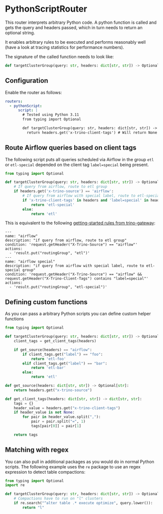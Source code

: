 # PythonScriptRouter

This router interprets arbitrary Python code.
A python function is called and gets the query and headers passed, which  in turn needs to return an optional string.

It enables arbitrary rules to be executed and performs reasonably well (have a look at tracing statistics for performance numbers).

The signature of the called function needs to look like:

```python
def targetClusterGroup(query: str, headers: dict[str, str]) -> Optional[str]:
```

## Configuration

Enable the router as follows:

```yaml
routers:
  - pythonScript:
      script: |
        # Tested using Python 3.11
        from typing import Optional

        def targetClusterGroup(query: str, headers: dict[str, str]) -> Optional[str]:
          return headers.get('x-trino-client-tags') # Will return None in case the header is not set
```

## Route Airflow queries based on client tags

The following script puts all queries scheduled via Airflow in the group `etl` or `etl-special` depended on the client tag `label=special` being present.

```python
from typing import Optional

def targetClusterGroup(query: str, headers: dict[str, str]) -> Optional[str]:
    # If query from airflow, route to etl group
    if headers.get('x-trino-source') == 'airflow':
        # If query from airflow with special label, route to etl-special group
        if 'x-trino-client-tags' in headers and 'label=special' in headers.get('x-trino-client-tags'):
            return 'etl-special'
        else:
            return 'etl'
```

This is equivalent to the following [getting-started rules from trino-gateway](https://github.com/trinodb/trino-gateway/blob/main/docs/routing-rules.md#defining-your-routing-rules):

```
---
name: "airflow"
description: "if query from airflow, route to etl group"
condition: 'request.getHeader("X-Trino-Source") == "airflow"'
actions:
  - 'result.put("routingGroup", "etl")'
---
name: "airflow special"
description: "if query from airflow with special label, route to etl-special group"
condition: 'request.getHeader("X-Trino-Source") == "airflow" && request.getHeader("X-Trino-Client-Tags") contains "label=special"'
actions:
  - 'result.put("routingGroup", "etl-special")'
  ```

## Defining custom functions

As you can pass a arbitrary Python scripts you can define custom helper functions

```python
from typing import Optional

def targetClusterGroup(query: str, headers: dict[str, str]) -> Optional[str]:
    client_tags = get_client_tags(headers)

    if get_source(headers) == "airflow":
        if client_tags.get("label") == "foo":
            return 'etl-foo'
        elif client_tags.get("label") == "bar":
            return 'etl-bar'
        else:
            return 'etl'

def get_source(headers: dict[str, str]) -> Optional[str]:
    return headers.get("x-trino-source")

def get_client_tags(headers: dict[str, str]) -> dict[str, str]:
    tags = {}
    header_value = headers.get("x-trino-client-tags")
    if header_value is not None:
        for pair in header_value.split(","):
            pair = pair.split("=", 1)
            tags[pair[0]] = pair[1]

    return tags
```

## Matching with regex

You can also pull in additional packages as you would do in normal Python scripts.
The following example uses the `re` package to use an regex expression to detect table compactions:

```python
from typing import Optional
import re

def targetClusterGroup(query: str, headers: dict[str, str]) -> Optional[str]:
    # Compactions have to run on "l" clusters
    if re.search("^alter table .* execute optimize", query.lower()):
        return "l"
```
